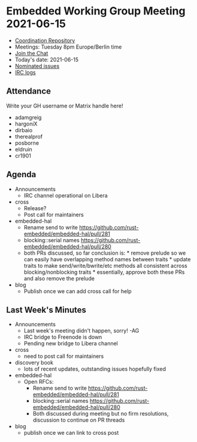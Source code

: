 # Embedded Working Group Meeting 2021-06-15

* [Coordination Repository]
* Meetings: Tuesday 8pm Europe/Berlin time
* [Join the Chat]
* Today's date: 2021-06-15
* [Nominated issues](https://github.com/search?q=org%3Arust-embedded+label%3Anominated+is%3Aopen&type=Issues)
* [IRC logs]

[Coordination Repository]: https://github.com/rust-embedded/wg
[Join the Chat]: https://riot.im/app/#/room/#rust-embedded:matrix.org
[IRC logs]: https://libera.irclog.whitequark.org/rust-embedded/2021-06-15#30091740

## Attendance

Write your GH username or Matrix handle here!

* adamgreig
* hargoniX
* dirbaio
* therealprof
* posborne
* eldruin
* cr1901

## Agenda

* Announcements
    * IRC channel operational on Libera
* cross
    * Release?
    * Post call for maintainers
* embedded-hal
    * Rename send to write https://github.com/rust-embedded/embedded-hal/pull/281
    * blocking::serial names https://github.com/rust-embedded/embedded-hal/pull/280
    * both PRs discussed, so far conclusion is:
            * remove prelude so we can easily have overlapping method names between traits
            * update traits to make send/write/bwrite/etc methods all consistent across blocking/nonblocking traits
            * essentially, approve both these PRs and also remove the prelude
* blog
    * Publish once we can add cross call for help

## Last Week's Minutes

* Announcements
    * Last week's meeting didn't happen, sorry! -AG
    * IRC bridge to Freenode is down
    * Pending new bridge to Libera channel
* cross
    * need to post call for maintainers
* discovery book
    * lots of recent updates, outstanding issues hopefully fixed
* embedded-hal
    * Open RFCs:
        * Rename send to write https://github.com/rust-embedded/embedded-hal/pull/281
        * blocking::serial names https://github.com/rust-embedded/embedded-hal/pull/280
        * Both discussed during meeting but no firm resolutions, discussion to continue on PR threads
* blog
    * publish once we can link to cross post
